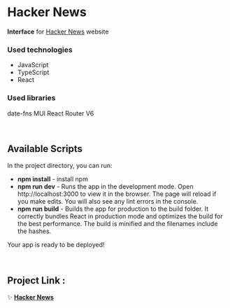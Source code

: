 # Hacker News
**Interface** for [Hacker News](https://news.ycombinator.com/news) website

### Used technologies
- JavaScript 
- TypeScript 
- React 

### Used libraries
date-fns MUI React Router V6

<br>

## Available Scripts
In the project directory, you can run:

* **npm install** - install npm
* **npm run dev** - Runs the app in the development mode.
Open http://localhost:3000 to view it in the browser.
The page will reload if you make edits.
You will also see any lint errors in the console.
* **npm run build** - Builds the app for production to the build folder.
It correctly bundles React in production mode and optimizes the build for the best performance. The build is minified and the filenames include the hashes.

Your app is ready to be deployed!

<br>

## Project Link :
✨ **[Hacker News](https://master--deft-pasca-8dd828.netlify.app/)**
